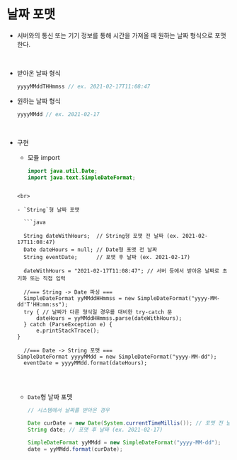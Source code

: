 # 날짜 포맷

- 서버와의 통신 또는 기기 정보를 통해 시간을 가져올 때 원하는 날짜 형식으로 포맷한다.

  <br>

- 받아온 날짜 형식

  ``` java
  yyyyMMddTHHmmss // ex. 2021-02-17T11:08:47
  ```

- 원하는 날짜 형식

  ```java
  yyyyMMdd // ex. 2021-02-17
  ```

  <br>

- 구현

  - 모듈 import

    ```java
    import java.util.Date;
    import java.text.SimpleDateFormat;
  ```
  
  <br>
  
  - `String`형 날짜 포맷
  
    ```java
    
    String dateWithHours;  // String형 포맷 전 날짜 (ex. 2021-02-17T11:08:47)
    Date dateHours = null; // Date형 포맷 전 날짜
    String eventDate;      // 포맷 후 날짜 (ex. 2021-02-17)
    
    dateWithHours = "2021-02-17T11:08:47"; // 서버 등에서 받아온 날짜로 초기화 또는 직접 입력
    
    //=== String -> Date 파싱 ===
    SimpleDateFormat yyMMddHHmmss = new SimpleDateFormat("yyyy-MM-dd'T'HH:mm:ss");
    try { // 날짜가 다른 형식일 경우를 대비한 try-catch 문
        dateHours = yyMMddHHmmss.parse(dateWithHours);
    } catch (ParseException e) {
    	e.printStackTrace();
  }
    
    //=== Date -> String 포맷 ===
  SimpleDateFormat yyyyMMdd = new SimpleDateFormat("yyyy-MM-dd");
    eventDate = yyyyMMdd.format(dateHours);
    
    ```
    
    <br>
    
  - `Date`형 날짜 포맷
  
    ```java
    // 시스템에서 날짜를 받아온 경우
    
    Date curDate = new Date(System.currentTimeMillis()); // 포맷 전 날짜 (ex. 2021-02-17 11:08:47)
    String date; // 포맷 후 날짜 (ex. 2021-02-17)
    
    SimpleDateFormat yyMMdd = new SimpleDateFormat("yyyy-MM-dd");
    date = yyMMdd.format(curDate);
    
    ```
  
    
